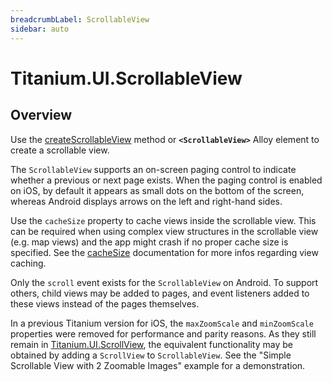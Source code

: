 ```yaml
---
breadcrumbLabel: ScrollableView
sidebar: auto
---
```


# Titanium.UI.ScrollableView

<ProxySummary/>

## Overview

Use the [createScrollableView](Titanium.UI.createScrollableView) method or **`<ScrollableView>`** Alloy element to create
a scrollable view.

The `ScrollableView` supports an on-screen paging control to indicate whether a previous or next
page exists. When the paging control is enabled on iOS, by default it appears as
small dots on the bottom of the screen, whereas Android displays arrows on the left and
right-hand sides.

Use the `cacheSize` property to cache views inside the scrollable view. This can be required when
using complex view structures in the scrollable view (e.g. map views) and the app might crash if no
proper cache size is specified. See the [cacheSize](Titanium.UI.ScrollableView.cacheSize) documentation for more
infos regarding view caching.

Only the `scroll` event exists for the `ScrollableView` on Android. To support others, child
views may be added to pages, and event listeners added to these views instead of the pages
themselves.

In a previous Titanium version for iOS, the `maxZoomScale` and `minZoomScale` properties were
removed for performance and parity reasons. As they still remain in [Titanium.UI.ScrollView](Titanium.UI.ScrollView),
the equivalent functionality may be obtained by adding a `ScrollView` to `ScrollableView`. See
the "Simple Scrollable View with 2 Zoomable Images" example for a demonstration.

<ApiDocs/>

